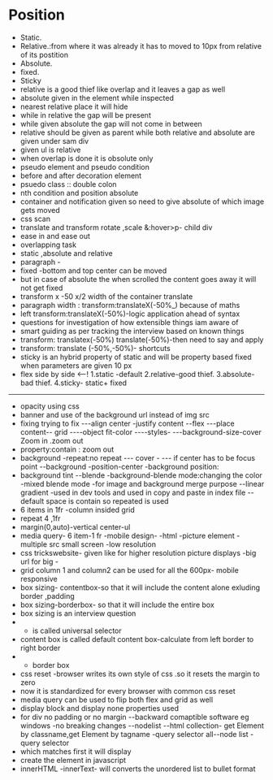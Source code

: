 # Position
- Static.
- Relative.:from where it was already it has to moved to 10px from relative of its postition
- Absolute.
- fixed.
- Sticky
- relative is a good thief like overlap and it leaves a gap as well
- absolute given in the element while inspected
- nearest relative place it will hide
- while in relative the gap will be present
- while given absolute the gap will not come in between
- relative should be given as parent while both relative and absolute are given under sam div
- given ul is relative 
- when overlap is done it is obsolute only
- pseudo element and pseudo condition
- before and after decoration element
- psuedo class :: double colon 
- nth condition and position absolute
- container and notification given so need to give absolute of which image gets moved
- css scan
- translate  and transform  rotate ,scale &:hover>p- child div 
- ease in and ease out
- overlapping task
- static ,absolute and relative
- paragraph -
- fixed -bottom and top center  can be moved 
- but in case of absolute the when scrolled the  content goes away it will not get fixed
- transform x -50  x/2 width  of the container translate
- paragraph width : transform:translateX(-50%_) because of maths
- left  transform:translateX(-50%)-logic application ahead of syntax
- questions for investigation of how extensible things iam aware of
- smart guiding as per  tracking the  interview based on known things
- transform: translatex(-50%) translate(-50%)-then need to say and apply
- transform: translate (-50%,-50%)- shortcuts 
- sticky is an hybrid property of static and  will be property based fixed  when parameters are given 10 px
- flex side by side
<--!
1.static -default
2.relative-good thief.
3.absolute-bad thief.
4.sticky- static+ fixed

----
 - opacity  using css 
 - banner and use of the background url instead of img src
 - fixing trying to fix
 ---align center -justify content --flex
 ---place content-- grid
 ----object fit-color
 ----styles-
 ---background-size-cover Zoom in .zoom out
 - property:contain : zoom out
 - background -repeat:no repeat
 --- cover -
 --- if center has to be focus  point
 --background -position-center
 -background  position:
 - background tint
 --blende -background-blende mode:changing the color
 -mixed blende mode -for image and background merge purpose
 --linear gradient -used in dev tools and used in copy and paste in index file
 --default space is contain so repeated is used
 - 6 items in 1fr -column insided grid
 - repeat 4 ,1fr
 - margin(0,auto)-vertical center-ul
 - media query- 6 item-1 fr
 -mobile design-
 -html -picture element -multiple src small screen -low resolution 
 - css trickswebsite- given like  for higher resolution picture displays -big url for big -
 - grid column 1 and column2 can be used for all the 600px- mobile responsive
 - box sizing- contentbox-so that it will  include the content alone exluding border ,padding
 - box sizing-borderbox- so that it will include the entire box
- box sizing is an interview question
- * is called universal selector
- content box is called default content box-calculate from left border to right border
- * border box
- css reset -browser writes its own style of css .so it resets the margin to zero
- now it is standardized for every browser with common css reset
- media query can be used to flip both flex and grid as well
- display block and display none properties used
- for div no padding or no margin
--backward comaptible software  eg windows -no breaking changes
--nodelist
--html collection- get Element by classname,get Element by tagname
-query selector all--node list
-query selector
- which matches first it will display
- create the element in javascript
- innerHTML
-innerText- will converts the unordered list to bullet format

